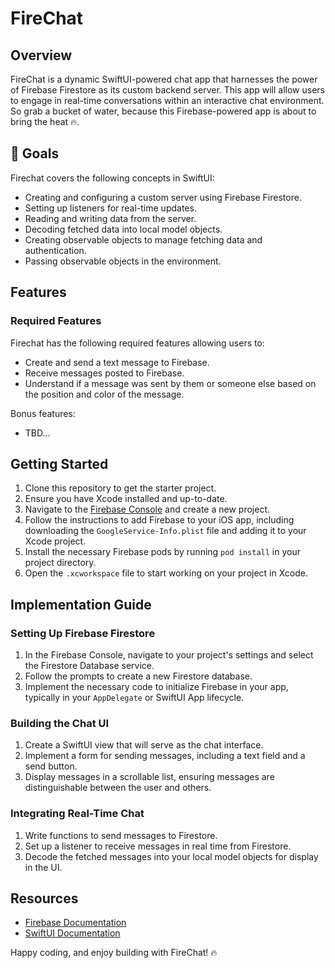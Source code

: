 # FireChat

## Overview

FireChat is a dynamic SwiftUI-powered chat app that harnesses the power of Firebase Firestore as its custom backend server. This app will allow users to engage in real-time conversations within an interactive chat environment. So grab a bucket of water, because this Firebase-powered app is about to bring the heat 🔥.

## 🎯 Goals

Firechat covers the following concepts in SwiftUI:

- Creating and configuring a custom server using Firebase Firestore.
- Setting up listeners for real-time updates.
- Reading and writing data from the server.
- Decoding fetched data into local model objects.
- Creating observable objects to manage fetching data and authentication.
- Passing observable objects in the environment.

## Features

### Required Features

Firechat has the following required features allowing users to:

- Create and send a text message to Firebase.
- Receive messages posted to Firebase.
- Understand if a message was sent by them or someone else based on the position and color of the message.

Bonus features:

- TBD...

## Getting Started

1. Clone this repository to get the starter project.
2. Ensure you have Xcode installed and up-to-date.
3. Navigate to the [Firebase Console](https://console.firebase.google.com/) and create a new project.
4. Follow the instructions to add Firebase to your iOS app, including downloading the `GoogleService-Info.plist` file and adding it to your Xcode project.
5. Install the necessary Firebase pods by running `pod install` in your project directory.
6. Open the `.xcworkspace` file to start working on your project in Xcode.

## Implementation Guide

### Setting Up Firebase Firestore

1. In the Firebase Console, navigate to your project's settings and select the Firestore Database service.
2. Follow the prompts to create a new Firestore database.
3. Implement the necessary code to initialize Firebase in your app, typically in your `AppDelegate` or SwiftUI App lifecycle.

### Building the Chat UI

1. Create a SwiftUI view that will serve as the chat interface.
2. Implement a form for sending messages, including a text field and a send button.
3. Display messages in a scrollable list, ensuring messages are distinguishable between the user and others.

### Integrating Real-Time Chat

1. Write functions to send messages to Firestore.
2. Set up a listener to receive messages in real time from Firestore.
3. Decode the fetched messages into your local model objects for display in the UI.

## Resources

- [Firebase Documentation](https://firebase.google.com/docs)
- [SwiftUI Documentation](https://developer.apple.com/documentation/swiftui)

Happy coding, and enjoy building with FireChat! 🔥

